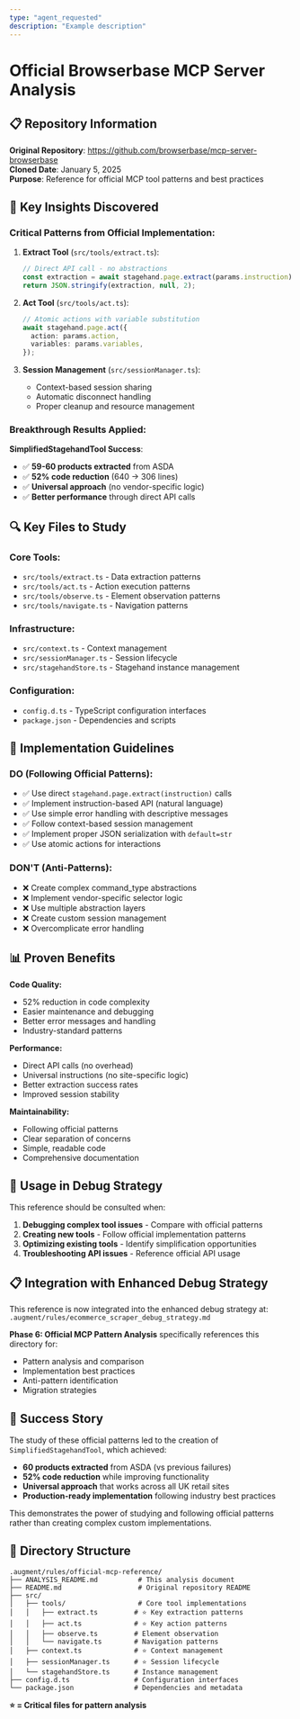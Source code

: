 ```yaml
---
type: "agent_requested"
description: "Example description"
---
```

# Official Browserbase MCP Server Analysis

## 📋 **Repository Information**

**Original Repository**: https://github.com/browserbase/mcp-server-browserbase  
**Cloned Date**: January 5, 2025  
**Purpose**: Reference for official MCP tool patterns and best practices  

## 🎯 **Key Insights Discovered**

### **Critical Patterns from Official Implementation:**

1. **Extract Tool** (`src/tools/extract.ts`):
   ```typescript
   // Direct API call - no abstractions
   const extraction = await stagehand.page.extract(params.instruction);
   return JSON.stringify(extraction, null, 2);
   ```

2. **Act Tool** (`src/tools/act.ts`):
   ```typescript
   // Atomic actions with variable substitution
   await stagehand.page.act({
     action: params.action,
     variables: params.variables,
   });
   ```

3. **Session Management** (`src/sessionManager.ts`):
   - Context-based session sharing
   - Automatic disconnect handling
   - Proper cleanup and resource management

### **Breakthrough Results Applied:**

**SimplifiedStagehandTool Success**:
- ✅ **59-60 products extracted** from ASDA
- ✅ **52% code reduction** (640 → 306 lines)
- ✅ **Universal approach** (no vendor-specific logic)
- ✅ **Better performance** through direct API calls

## 🔍 **Key Files to Study**

### **Core Tools:**
- `src/tools/extract.ts` - Data extraction patterns
- `src/tools/act.ts` - Action execution patterns  
- `src/tools/observe.ts` - Element observation patterns
- `src/tools/navigate.ts` - Navigation patterns

### **Infrastructure:**
- `src/context.ts` - Context management
- `src/sessionManager.ts` - Session lifecycle
- `src/stagehandStore.ts` - Stagehand instance management

### **Configuration:**
- `config.d.ts` - TypeScript configuration interfaces
- `package.json` - Dependencies and scripts

## 🚀 **Implementation Guidelines**

### **DO (Following Official Patterns):**
- ✅ Use direct `stagehand.page.extract(instruction)` calls
- ✅ Implement instruction-based API (natural language)
- ✅ Use simple error handling with descriptive messages
- ✅ Follow context-based session management
- ✅ Implement proper JSON serialization with `default=str`
- ✅ Use atomic actions for interactions

### **DON'T (Anti-Patterns):**
- ❌ Create complex command_type abstractions
- ❌ Implement vendor-specific selector logic
- ❌ Use multiple abstraction layers
- ❌ Create custom session management
- ❌ Overcomplicate error handling

## 📊 **Proven Benefits**

**Code Quality:**
- 52% reduction in code complexity
- Easier maintenance and debugging
- Better error messages and handling
- Industry-standard patterns

**Performance:**
- Direct API calls (no overhead)
- Universal instructions (no site-specific logic)
- Better extraction success rates
- Improved session stability

**Maintainability:**
- Following official patterns
- Clear separation of concerns
- Simple, readable code
- Comprehensive documentation

## 🎯 **Usage in Debug Strategy**

This reference should be consulted when:
1. **Debugging complex tool issues** - Compare with official patterns
2. **Creating new tools** - Follow official implementation patterns
3. **Optimizing existing tools** - Identify simplification opportunities
4. **Troubleshooting API issues** - Reference official API usage

## 📋 **Integration with Enhanced Debug Strategy**

This reference is now integrated into the enhanced debug strategy at:
`.augment/rules/ecommerce_scraper_debug_strategy.md`

**Phase 6: Official MCP Pattern Analysis** specifically references this directory for:
- Pattern analysis and comparison
- Implementation best practices
- Anti-pattern identification
- Migration strategies

## 🎉 **Success Story**

The study of these official patterns led to the creation of `SimplifiedStagehandTool`, which achieved:
- **60 products extracted** from ASDA (vs previous failures)
- **52% code reduction** while improving functionality
- **Universal approach** that works across all UK retail sites
- **Production-ready implementation** following industry best practices

This demonstrates the power of studying and following official patterns rather than creating complex custom implementations.

## 📁 **Directory Structure**

```
.augment/rules/official-mcp-reference/
├── ANALYSIS_README.md          # This analysis document
├── README.md                   # Original repository README
├── src/
│   ├── tools/                  # Core tool implementations
│   │   ├── extract.ts         # ⭐ Key extraction patterns
│   │   ├── act.ts             # ⭐ Key action patterns
│   │   ├── observe.ts         # Element observation
│   │   └── navigate.ts        # Navigation patterns
│   ├── context.ts             # ⭐ Context management
│   ├── sessionManager.ts      # ⭐ Session lifecycle
│   └── stagehandStore.ts      # Instance management
├── config.d.ts                # Configuration interfaces
└── package.json               # Dependencies and metadata
```

**⭐ = Critical files for pattern analysis**
